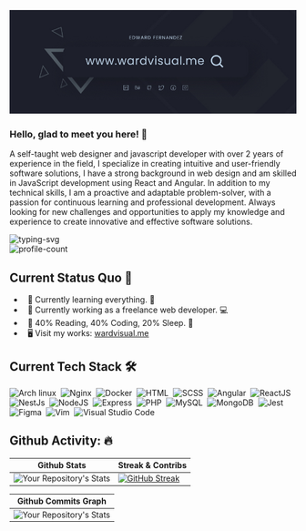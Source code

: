 <!--
  @Author: Edward Fernandez (https://github.com/wardvisual)
 -->

[<img src="./assets/wardvisual-banner.png">](https://www.wardvisual.me/)

<h3> Hello, glad to meet you here! 🤝</h3>
<p>A self-taught web designer and javascript developer with over 2 years of experience in the field, I specialize in creating intuitive and user-friendly software solutions, I have a strong background in web design and am skilled in JavaScript development using React and Angular. In addition to my technical skills, I am a proactive and adaptable problem-solver, with a passion for continuous learning and professional development. Always looking for new challenges and opportunities to apply my knowledge and experience to create innovative and effective software solutions.</p>

<div> 
<img src="https://readme-typing-svg.herokuapp.com?color=5A9BDA&lines=Edward+Fernandez;Fullstack+Javascript+Developer;UI%2FUX+Designer" alt="typing-svg"> 
<br/> 
<img src="https://komarev.com/ghpvc/?username=your-github-wardvisual&style=flat-square" alt="profile-count"/> 
</div>

##  Current Status Quo 🍵
 - &nbsp; 🌱 Currently learning everything. 🤣 
 - &nbsp; 💼 Currently working as a freelance web developer. 💻 
 - &nbsp; 🤖 40% Reading, 40% Coding, 20% Sleep. 🧒
 - &nbsp; 🖥 Visit my works: [wardvisual.me](https://www.wardvisual.me/)

## Current Tech Stack 🛠
  ![Arch linux](https://img.shields.io/badge/-Arch_Linux-1B1A22?style=flat&logo=arch-linux)&nbsp;
  ![Nginx](https://img.shields.io/badge/-Nginx-1B1A22?style=flat&logo=nginx&logoColor=green)&nbsp;
  ![Docker](https://img.shields.io/badge/-Docker-1B1A22?style=flat&logo=docker)&nbsp;
  ![HTML](https://img.shields.io/badge/-HTML-141a20?style=flat&logo=HTML5)&nbsp;
  ![SCSS](https://img.shields.io/badge/-SCSS-141a20?style=flat&logo=sass)&nbsp;
  ![Angular](https://img.shields.io/badge/-Angular-1B1A22?style=flat&logo=angular&logoColor=red)&nbsp;
  ![ReactJS](https://img.shields.io/badge/-ReactJS-1B1A22?style=flat&logo=react)&nbsp;
  ![NestJs](https://img.shields.io/badge/-NestJs-1B1A22?style=flat&logo=nestjs&logoColor=red)&nbsp;
  ![NodeJS](https://img.shields.io/badge/-NodeJS-1B1A22?style=flat&logo=node.js)&nbsp;
  ![Express](https://img.shields.io/badge/-Express-1B1A22?style=flat&logo=express)&nbsp;
  ![PHP](https://img.shields.io/badge/-PHP-1B1A22?style=flat&logo=php)&nbsp;
  ![MySQL](https://img.shields.io/badge/-MySQL-1B1A22?style=flat&logo=mysql)&nbsp;
  ![MongoDB](https://img.shields.io/badge/-MongoDB-1B1A22?style=flat&logo=mongodb)&nbsp;
  ![Jest](https://img.shields.io/badge/-Jest-1B1A22?style=flat&logo=jest&logoColor=red)&nbsp;
  ![Figma](https://img.shields.io/badge/-Figma-1B1A22?style=flat&logo=figma&logoColor=ffffff)&nbsp;
  ![Vim](https://img.shields.io/badge/-Vim-1B1A22?style=flat&logo=vim)&nbsp;
  ![Visual Studio Code](https://img.shields.io/badge/-Visual%20Studio%20Code-141a20?style=flat&logo=visual-studio-code&logoColor=007ACC)&nbsp;


## Github Activity: 🔥

| Github Stats |Streak & Contribs
| --- | --- |
| ![Your Repository's Stats](https://github-readme-stats.vercel.app/api?username=wardvisual&show_icons=true&hide=&count_private=true&title_color=519AD7&text_color=ffffff&icon_color=519AD7&bg_color=1B1A22&hide_border=true&show_icons=true) | [![GitHub Streak](https://github-readme-streak-stats.herokuapp.com/?user=wardvisual&stroke=ffffff&background=1B1A22&ring=519AD7&fire=0891b2&currStreakNum=ffffff&currStreakLabel=519AD7&sideNums=ffffff&sideLabels=ffffff&dates=ffffff&hide_border=true)](https://git.io/streak-stats) |

| Github Commits Graph
| --- |
| ![Your Repository's Stats](https://activity-graph.herokuapp.com/graph?username=wardvisual&bg_color=1B1A22&color=519AD7&line=519AD7&point=ffffff&area_color=519AD7&area=true&hide_border=true&custom_title=GitHub%20Commits%20Graph)

